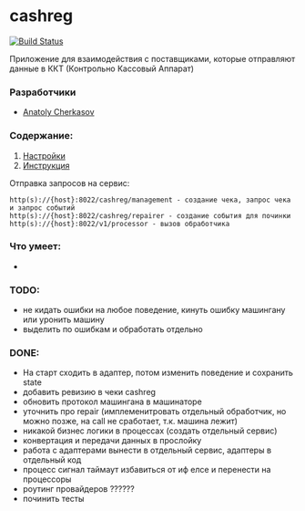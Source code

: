 # cashreg


[![Build Status](http://ci.rbkmoney.com/buildStatus/icon?job=rbkmoney_private/cashreg/master)](http://ci.rbkmoney.com/job/rbkmoney_private/job/cashreg/job/master/)


Приложение для взаимодействия с поставщиками, которые отправляют данные в ККТ (Контрольно Кассовый Аппарат)

### Разработчики

- [Anatoly Cherkasov](https://github.com/avcherkasov)


### Содержание:

1. [Настройки](docs/settings.md)
1. [Инструкция](docs/manual/)


Отправка запросов на сервис:

```
http(s)://{host}:8022/cashreg/management - создание чека, запрос чека и запрос событий
http(s)://{host}:8022/cashreg/repairer - создание события для починки
http(s)://{host}:8022/v1/processor - вызов обработчика 
```


### Что умеет:

- 


### TODO:
- не кидать ошибки на любое поведение, кинуть ошибку машингану или уронить машину
- выделить по ошибкам и обработать отдельно



### DONE:
- На старт сходить в адаптер, потом изменить поведение и сохранить state
- добавить ревизию в чеки cashreg
- обновить протокол машингана в машинаторе
- уточнить про repair (имплеменитровать отдельный обработчик, но можно позже, на call не сработает, т.к. машина лежит)
- никакой бизнес логики в процессах (создать отдельный сервис)
- конвертация и передачи данных в прослойку
- работа с адаптерами вынести в отдельный сервис, адаптеры в отдельный код
- процесс сигнал таймаут избавиться от иф елсе и перенести на процессоры
- роутинг провайдеров ??????
- починить тесты